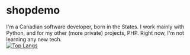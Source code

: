 # shopdemo
I'm a Canadian software developer, born in the States. I work mainly with Python, and for my other (more private) projects, PHP. Right now, I'm not learning any new tech.  
  [![Top Langs](https://github-readme-stats.vercel.app/api/top-langs/?username=groundseed&exclude_repo=Mistakepack&theme=synthwave&layout=compact)](https://github.com/anuraghazra/github-readme-stats)
